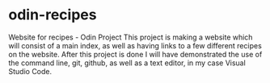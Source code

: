 # odin-recipes
Website for recipes - Odin Project
This project is making a website which will consist of a main index, as well as having links to a few different recipes on the website. After this project is done I will have demonstrated the use of the command line, git, github, as well as a text editor, in my case Visual Studio Code. 